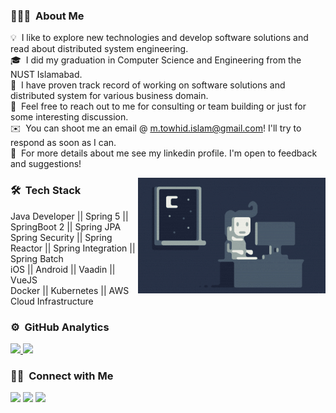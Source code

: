 <!-- ## 👋 &nbsp;Hey there! I'm Towhidul Islam -->

### 👨🏻‍💻 &nbsp;About Me

💡 &nbsp;I like to explore new technologies and develop software solutions and read about distributed system engineering.\
🎓 &nbsp;I did my graduation in Computer Science and Engineering from the NUST Islamabad.\
🌱 &nbsp;I have proven track record of working on software solutions and distributed system for various business domain.\
💬 &nbsp;Feel free to reach out to me for consulting or team building or just for some interesting discussion.\
✉️ &nbsp;You can shoot me an email @ m.towhid.islam@gmail.com! I'll try to respond as soon as I can.\
📄 &nbsp;For more details about me see my linkedin profile. I'm open to feedback and suggestions!

<img alt="Night Coding" src="https://raw.githubusercontent.com/AVS1508/AVS1508/master/assets/Night-Coding.gif" align="right"/>

### 🛠 &nbsp;Tech Stack

Java Developer || Spring 5 || SpringBoot 2 || Spring JPA\
Spring Security || Spring Reactor || Spring Integration || Spring Batch\
iOS || Android || Vaadin || VueJS\
Docker || Kubernetes || AWS Cloud Infrastructure

### ⚙️ &nbsp;GitHub Analytics

<p align="left">
<a href="https://github.com/AVS1508">
  <img height="180em" src="https://github-readme-stats-eight-theta.vercel.app/api?username=itsoulltd&show_icons=true&theme=algolia&include_all_commits=true&count_private=true"/>
  <img height="180em" src="https://github-readme-stats-eight-theta.vercel.app/api/top-langs/?username=itsoulltd&layout=compact&langs_count=8&theme=algolia"/>
</a>
</p>

### 🤝🏻 &nbsp;Connect with Me

<p align="left">
<a href="https://www.linkedin.com/in/mtowhidislam"><img src="https://img.shields.io/badge/-Towhidul%20Islam-0077B5?style=flat&logo=Linkedin&logoColor=white"/></a>
<a href="mailto:m.towhid.islam@gmail.com"><img src="https://img.shields.io/badge/-mail%40Towhid-red?style=flat&logo=Gmail&logoColor=white"/></a>
<a href="https://www.facebook.com/towhid.islam"><img src="https://img.shields.io/badge/-Towhid's%20FaceBook-1877F2?style=flat&logo=Facebook&logoColor=white"/></a>
</p>
